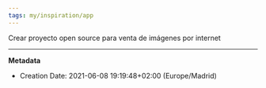 ```yaml
---
tags: my/inspiration/app
---
```

Crear proyecto open source para venta de imágenes por internet

---
**Metadata**
- Creation Date: 2021-06-08 19:19:48+02:00 (Europe/Madrid)
